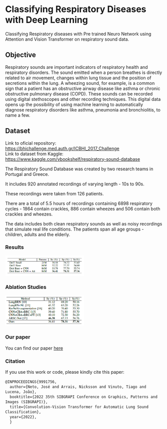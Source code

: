 # Classifying Respiratory Diseases with Deep Learning
Classifying Respiratory diseases with Pre trained Neuro Network using Attention and Vision Transformer on respiratory sound data.

## Objective

Respiratory sounds are important indicators of respiratory health and respiratory disorders. The sound emitted when a person breathes is directly related to air movement, changes within lung tissue and the position of secretions within the lung. A wheezing sound, for example, is a common sign that a patient has an obstructive airway disease like asthma or chronic obstructive pulmonary disease (COPD).
These sounds can be recorded using digital stethoscopes and other recording techniques. This digital data opens up the possibility of using machine learning to automatically diagnose respiratory disorders like asthma, pneumonia and bronchiolitis, to name a few.

## Dataset 

Link to oficial repository: https://bhichallenge.med.auth.gr/ICBHI_2017_Challenge  
Link to dataset from Kaggle: https://www.kaggle.com/vbookshelf/respiratory-sound-database

The Respiratory Sound Database was created by two research teams in Portugal and Greece. 

It includes 920 annotated recordings of varying length - 10s to 90s. 

These recordings were taken from 126 patients. 

There are a total of 5.5 hours of recordings containing 6898 respiratory cycles - 1864 contain crackles, 886 contain wheezes and 506 contain both crackles and wheezes. 

The data includes both clean respiratory sounds as well as noisy recordings that simulate real life conditions. The patients span all age groups - children, adults and the elderly.


### Results 

<img src="images/ablation.PNG" width="50%"/> 

### Ablation Studies

<img src="images/table_results.PNG" width="50%"/>  

### Our paper
You can find our paper [here](https://ieeexplore.ieee.org/document/9991756)

### Citation
If you use this work or code, please kindly cite this paper:
```
@INPROCEEDINGS{9991756,
  author={Neto, José and Arrais, Nicksson and Vinuto, Tiago and Lucena, João},
  booktitle={2022 35th SIBGRAPI Conference on Graphics, Patterns and Images (SIBGRAPI)}, 
  title={Convolution-Vision Transformer for Automatic Lung Sound Classification}, 
  year={2022},
  }
```
